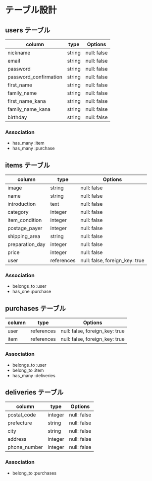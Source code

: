# テーブル設計

## users テーブル

| column                | type   | Options     |
| --------------------- | ------ | ----------- |
| nickname              | string | null: false |
| email                 | string | null: false |
| password              | string | null: false |
| password_confirmation | string | null: false |
| first_name            | string | null: false |
| family_name           | string | null: false |
| first_name_kana       | string | null: false |
| family_name_kana      | string | null: false |
| birthday              | string | null: false |

### Association
- has_many :item
- has_many :purchase

## items テーブル

| column          | type       | Options     |
| --------------- | ---------- | ----------- |
| image           | string     | null: false |
| name            | string     | null: false |
| introduction    | text       | null: false |
| category        | integer    | null: false |
| item_condition  | integer    | null: false |
| postage_payer   | integer    | null: false |
| shipping_area   | string     | null: false |
| preparation_day | integer    | null: false |
| price           | integer    | null: false |
| user            | references | null: false, foreign_key: true |


### Association
- belongs_to :user
- has_one :purchase

## purchases テーブル

| column     | type       | Options                        |
| ---------- | ---------- | ------------------------------ |
| user       | references | null: false, foreign_key: true |
| item       | references | null: false, foreign_key: true |


### Association
- belongs_to :user
- belong_to :item
- has_many :deliveries

## deliveries テーブル

| column       | type    | Options     |
| ------------ | ------- | ----------- |
| postal_code  | integer | null: false |
| prefecture   | string  | null: false |
| city         | string  | null: false |
| address      | integer | null: false |
| phone_number | integer | null: false |

### Association
- belong_to :purchases
